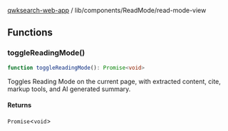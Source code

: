 [qwksearch-web-app](../../../modules.md) / lib/components/ReadMode/read-mode-view

## Functions

### toggleReadingMode()

```ts
function toggleReadingMode(): Promise<void>
```

Toggles Reading Mode on the current page, with extracted content,
cite, markup tools, and AI generated summary.

#### Returns

`Promise`&lt;`void`&gt;
